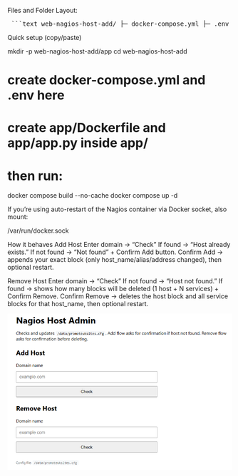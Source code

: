 Files and Folder Layout:

<pre> ```text web-nagios-host-add/ ├─ docker-compose.yml ├─ .env └─ app/ ├─ Dockerfile └─ app.py ``` </pre>

Quick setup (copy/paste)

mkdir -p web-nagios-host-add/app
cd web-nagios-host-add

# create docker-compose.yml and .env here
# create app/Dockerfile and app/app.py inside app/

# then run:
docker compose build --no-cache
docker compose up -d

If you’re using auto-restart of the Nagios container via Docker socket, also mount:

/var/run/docker.sock

How it behaves
Add Host
Enter domain → “Check”
If found → “Host already exists.”
If not found → “Not found” + Confirm Add button.
Confirm Add → appends your exact block (only host_name/alias/address changed), then optional restart.

Remove Host
Enter domain → “Check”
If not found → “Host not found.”
If found → shows how many blocks will be deleted (1 host + N services) + Confirm Remove.
Confirm Remove → deletes the host block and all service blocks for that host_name, then optional restart.


![Final_Outcome](https://raw.githubusercontent.com/riponroy79/docker/main/web-nagios-host-add/final_outcome.png)
